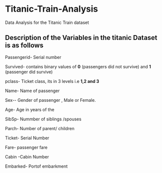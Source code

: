 # Titanic-Train-Analysis
Data Analysis for the Titanic Train dataset

## Description of the Variables in the titanic Dataset is as follows

Passengerid- Serial number

Survived- contains binary values of **0** (passengers did not survive) and **1** (passenger did survive) 

pclass- Ticket class, its in 3 levels i.e **1,2 and 3** 

Name- Name of passenger

Sex-- Gender of passenger , Male or Female.

Age- Age in years of the 

SibSp- Nummber of siblings /spouses

Parch- Number of parent/ children

Ticket- Serial Number

Fare- passenger fare

Cabin -Cabin Number

Embarked- Portof embarkment
